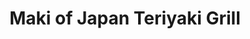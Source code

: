 ---
layout: place
title: Maki of Japan Teriyaki Grill
permalink: /georgia/buford/maki-of-japan-teriyaki-grill.html
stateAbbr: GA
stateName: Georgia
cityName: Buford
seo:
  type: restaurant
  links: null
place_id: ChIJubqje5mV9YgRk7rsAjlaIIQ
photos:
  - name: >-
      places/ChIJubqje5mV9YgRk7rsAjlaIIQ/photos/AeeoHcIdNqpeb9QkyGBrvdJEln9-9VCj9wCj022mYyfz-y8U10lHPXnLfcNWzAn81hLIkOtHgoKyyhmDMA99tCLw6tX7FLZxPbnynwTTN77z5BYgDsN52lEPQVM0N-J0tVrraQB7cwKjNKtqPkvPPZo4ZWCdATlxwwI433DHfMMsONL21y2QlSWL-888FSM4Sio_MF25xnZ7wmUsSH6HyZfsfUvEi7L4I6guRCWlR1UA1m7NpjGduFaajGxK6vj93ioVHC3Eb2WYL5PzjY6ha9x7RuVIPZViv6ONnT7FvTSZKBvmp3fW-lK2kJv3n0dTxxS6rfoqJTD21vv2X6KDwebjokMA8ocQGXZRAh1mfiHZwt84mErqSjVBr9gX0as30gvY1uA7ju2TARYEdpIde3DoBnAH8-SQ75DKOEsdDSSt40Zej7sm
    widthPx: 4032
    heightPx: 3024
    authorAttributions:
      - displayName: Annie McAfee
        uri: https://maps.google.com/maps/contrib/110297165603887099181
        photoUri: >-
          https://lh3.googleusercontent.com/a-/ALV-UjVyo9dMMlUb2Iq_3j2-hx6NEC0BvxHQkT961J0LY6JFqelZLP6xsQ=s100-p-k-no-mo
    flagContentUri: >-
      https://www.google.com/local/imagery/report/?cb_client=maps_api_places.places_api&image_key=!1e10!2sCIHM0ogKEICAgICp9daZtgE&hl=en-US
    googleMapsUri: >-
      https://www.google.com/maps/place//data=!3m4!1e2!3m2!1sCIHM0ogKEICAgICp9daZtgE!2e10!4m2!3m1!1s0x88f595997ba3bab9:0x84205a3902ecba93
  - name: >-
      places/ChIJubqje5mV9YgRk7rsAjlaIIQ/photos/AeeoHcKcUGyzZwlHE6ph0TOQQ6R7XcOF8unw3yQLMzPg7-4DQzNUsuxYbpPka_VCp_pd4CNwCJcK6cBdlzEHs-Sn_yp7McN2QiU_O89eeXzHX5wV1ZUWDxnwKWKiqzegn9zdeLShurwX31d65MQlIUT7cYKslB9xG5YYasyLqPSjMOLCVzLTmwvhSg-Y-wB3FLLQZc1eInv4upREMTQmlYIgvOgP-Suy6ZiOnWxFoIcHYeSW5ZaPAo-cM-25y1UfVzmlDi0al28YD5v57mgc9jYQcODAZkwmNaWOvNF32oICu-AGkTj9HaxA10w9w3Q-HWZ4kVgn2r40QQJvOhbjHLJR2FGj8xcsNCxb3JURP5Z1KNXG9YF5Z1hK-2CRb745Mew0jyTNpJ_cv7gnl5O8b5rSMt6MXLbS1ozS53SracxfcEXUfSKy
    widthPx: 3024
    heightPx: 4032
    authorAttributions:
      - displayName: Annie McAfee
        uri: https://maps.google.com/maps/contrib/110297165603887099181
        photoUri: >-
          https://lh3.googleusercontent.com/a-/ALV-UjVyo9dMMlUb2Iq_3j2-hx6NEC0BvxHQkT961J0LY6JFqelZLP6xsQ=s100-p-k-no-mo
    flagContentUri: >-
      https://www.google.com/local/imagery/report/?cb_client=maps_api_places.places_api&image_key=!1e10!2sCIHM0ogKEICAgICp9dbx3wE&hl=en-US
    googleMapsUri: >-
      https://www.google.com/maps/place//data=!3m4!1e2!3m2!1sCIHM0ogKEICAgICp9dbx3wE!2e10!4m2!3m1!1s0x88f595997ba3bab9:0x84205a3902ecba93
  - name: >-
      places/ChIJubqje5mV9YgRk7rsAjlaIIQ/photos/AeeoHcK5PfiP-nVdBFV670kFp5PKMwoNaT2G7m9FlguHfEotxEITEK14FHfvAadeezP0fw5zW0uggbo3PHGO8jh1EkQvLmHTvRBlMboU6ihL1iYuGUkpeVcOTysnTi0qEN0CbaKAv18Eb2NExu6bEpm_bIhRkD3D7ywZEPV36cuwm1ZlQYAanO1wkQcVyOJSorPa_TrtzAUcSP1N95lqUd9ncSvqecxVD-XHyqM4nfCbeyz0oTkB4M2uQdVtHzMcT7o5SO3sHgTEeQRs86h40cF_kP0YntWlFsXvSL7pfYCYQnM7DQxTlGTKfzyh2M2xsUxX-l1lgzNsKtUcU0wGJmAz77cV_wKcodZR8FM1dFAFm8Gfq0em1pgS0WatBgXzNUhs-l_RoL68fiHzLSBOt6sM_k1suf2A05Qm1UoA0ZYCfhzbmA
    widthPx: 4624
    heightPx: 3472
    authorAttributions:
      - displayName: Kiki S
        uri: https://maps.google.com/maps/contrib/108443469923414303699
        photoUri: >-
          https://lh3.googleusercontent.com/a/ACg8ocKPCwJEW4GHKTyT-JoRfUuhrgOg9ClMNojrUTMeatA89QIOSw=s100-p-k-no-mo
    flagContentUri: >-
      https://www.google.com/local/imagery/report/?cb_client=maps_api_places.places_api&image_key=!1e10!2sCIHM0ogKEICAgICZg531cA&hl=en-US
    googleMapsUri: >-
      https://www.google.com/maps/place//data=!3m4!1e2!3m2!1sCIHM0ogKEICAgICZg531cA!2e10!4m2!3m1!1s0x88f595997ba3bab9:0x84205a3902ecba93
  - name: >-
      places/ChIJubqje5mV9YgRk7rsAjlaIIQ/photos/AeeoHcIUtf5m8-EqZN_HZ3N_kRnmNDuSSX12lDeM5DMIH12sHTQKgg-AHqPOK4QPoME2uFiIyb50fWzYqwF12ocyPCd8Enx57Kx_SCP2f1LmAUzlZXkUQSEyevU9LoazriuQxl5Cg38qrPQ2PFDguiq9DsdFlH5Ph_7KsSHIja3Ze1ofZgBibwsqzwQW_Rr0vNDzszDZMtUpTrk8xZF_k-Kem1hmdWGhbHoGmz_lqrMO08uJsFqVwDXMJM1ajtm03qhgXtdI94fGGNW0ktQ4s4YXJXI-Dqw0fKdwOFdW1HyBn2XrukHwOjrxf4rratIZ5Fq9V4Z7uT-cXr2gBQb0niYGavyqJGvRi7T78gMzJdvORMh1rHUUYFKvLQJkDjMmzwUkqnTLYPjguZ7SBvhbxhUTblmi0qypxqHSJ6DqLL8ZCjwlXg
    widthPx: 4032
    heightPx: 3024
    authorAttributions:
      - displayName: Annie McAfee
        uri: https://maps.google.com/maps/contrib/110297165603887099181
        photoUri: >-
          https://lh3.googleusercontent.com/a-/ALV-UjVyo9dMMlUb2Iq_3j2-hx6NEC0BvxHQkT961J0LY6JFqelZLP6xsQ=s100-p-k-no-mo
    flagContentUri: >-
      https://www.google.com/local/imagery/report/?cb_client=maps_api_places.places_api&image_key=!1e10!2sCIHM0ogKEICAgICp9dbeVA&hl=en-US
    googleMapsUri: >-
      https://www.google.com/maps/place//data=!3m4!1e2!3m2!1sCIHM0ogKEICAgICp9dbeVA!2e10!4m2!3m1!1s0x88f595997ba3bab9:0x84205a3902ecba93
  - name: >-
      places/ChIJubqje5mV9YgRk7rsAjlaIIQ/photos/AeeoHcL-ajKfwFDGSSou5Dv1rz0_xFxMwrMRD94NzQCHOKBaIW4mv1D9V-Kd2mSIUqOSyDFzWm9flG2uFpAaOsvir_qFkO3Ds5X3chHmREDggRNz_IqvPQpEA4Oyu_vd0TZtP_zGQGH9buYkAPGB7xN69M4Q6ahAeKso2pPQP7ECX4Kw2pqEbOqAZjOCa7nF9ZOf4W5334R4WcCN1gE_tepmtNRe8j0hcZd4u8F3o9K0iz1YwNrStUrcObBMLBsb5XPwcxshHRStz8rvxaQAMn32YfxGXXnVKF73wTDNNiBY-E5ilQRvYT1oLVZZlpBM7RP8x_C01dPimJktBD0O6vE2wPEOSYPpI2smcUYgVzFZxFwHDdos-FzoK28dYUIU5Ut_DIt7aKLlZkIw_fA0Up2nYW3ZiGWOtmCuCfLcwOQ4KSfOAQ
    widthPx: 1920
    heightPx: 1440
    authorAttributions:
      - displayName: Asif Ali
        uri: https://maps.google.com/maps/contrib/100220346564564454600
        photoUri: >-
          https://lh3.googleusercontent.com/a/ACg8ocJroMP4vBr9Hi364yjIl9eH6MGv7RNnKkoQbKe8o-rqgOliyg=s100-p-k-no-mo
    flagContentUri: >-
      https://www.google.com/local/imagery/report/?cb_client=maps_api_places.places_api&image_key=!1e10!2sCIHM0ogKEICAgICni-a8ew&hl=en-US
    googleMapsUri: >-
      https://www.google.com/maps/place//data=!3m4!1e2!3m2!1sCIHM0ogKEICAgICni-a8ew!2e10!4m2!3m1!1s0x88f595997ba3bab9:0x84205a3902ecba93
  - name: >-
      places/ChIJubqje5mV9YgRk7rsAjlaIIQ/photos/AeeoHcK2UBKpFc2cKqTzUIsWZHzJsGCEaClxG0hkBxC2dy0Pe07pQl86Zg3C9jneMU5lxeC5K7KCGe-xY8s0cNrxC7aic3VLFtxGAsIWHUBU5brJcyR7lt2ThCFrX-07E3XKaozoM9Dh3URDeu2mvh4134l5iKx-SRGJsCSqjnoWci5iaQ0zFF9lUdK4oUthpbLmnpMuTZczT9OVoAbdo8fcrm-NqLr98Q3xblSpzhQEB64dhxrfCi87xXEn_Bp4DlLRfNP6fRAqO6dARVvTJnaoH06naV0miD3RS4MiyJmJSIqaugU5uQJfQGVUHz_ezDOhsn98kqAM_VbHc6aPszfFNBWibYlix43mV23dLbvdv9j2ziNM_DF7k8mTyMLkGz0u5Y57WYmWGjimUnguYbusLZzSnw6KPidSVOgu8fXZTaj5bOQ
    widthPx: 1816
    heightPx: 4032
    authorAttributions:
      - displayName: Alfredo MC.
        uri: https://maps.google.com/maps/contrib/112725084531035605266
        photoUri: >-
          https://lh3.googleusercontent.com/a-/ALV-UjVEYjvzUMaW8KLn6L1aOSiDLzeaaaLrQ03gQ_XNAf7EsrLOb-Xn=s100-p-k-no-mo
    flagContentUri: >-
      https://www.google.com/local/imagery/report/?cb_client=maps_api_places.places_api&image_key=!1e10!2sCIHM0ogKEICAgICRvMmw5wE&hl=en-US
    googleMapsUri: >-
      https://www.google.com/maps/place//data=!3m4!1e2!3m2!1sCIHM0ogKEICAgICRvMmw5wE!2e10!4m2!3m1!1s0x88f595997ba3bab9:0x84205a3902ecba93
  - name: >-
      places/ChIJubqje5mV9YgRk7rsAjlaIIQ/photos/AeeoHcIBsihlecrAcRdDP8KpXmvZ4jbtkmP4t8SxVqvNInkY6UdWwb6L5UjWjBFMyMlDSoUx601HZDuSktnjEFfMn4ywyxN6PbTTykpXvmzDJM_6PkC4SQ4IF0TLys_YqYuKirndhVJdOJh5K2LoAHfhf4s0LX2zcSWTNWbF-ZXuPrT3wpzmfhrvR3NlT_21c429pdJoZahoR1irvUn_D0Kg4w200KOw09-A5QH-Mm4oGGgaygdMbDuBmsnPhx3KWQQODyhBU7kidEgW3pMRutIz0ndUkMY_ZZ5HhfbfCCC04O1d7HI8iEJ5wwuAkwHePBCa0M_Sg2v2h4nXMr1qLNraOwQPT-FwwvZJgLxznyYXUmS1WK2W8w6TpRYUzdS-XlQdbfCE9RVwMRK03cDhFfl220YybXbzxMGUEDsUQRo2p2Okwg
    widthPx: 1816
    heightPx: 4032
    authorAttributions:
      - displayName: Alfredo MC.
        uri: https://maps.google.com/maps/contrib/112725084531035605266
        photoUri: >-
          https://lh3.googleusercontent.com/a-/ALV-UjVEYjvzUMaW8KLn6L1aOSiDLzeaaaLrQ03gQ_XNAf7EsrLOb-Xn=s100-p-k-no-mo
    flagContentUri: >-
      https://www.google.com/local/imagery/report/?cb_client=maps_api_places.places_api&image_key=!1e10!2sCIHM0ogKEICAgICRvMnwbQ&hl=en-US
    googleMapsUri: >-
      https://www.google.com/maps/place//data=!3m4!1e2!3m2!1sCIHM0ogKEICAgICRvMnwbQ!2e10!4m2!3m1!1s0x88f595997ba3bab9:0x84205a3902ecba93
  - name: >-
      places/ChIJubqje5mV9YgRk7rsAjlaIIQ/photos/AeeoHcKQ1s0FfVtuCvfbY0zXY1h-8sq0Rqsv0lnPsdMHWYKeFvj-Ig4tVL76JwUq5JUQv54Q8oFvBxA69f1vzfAndhUHTNinj17txAvrpxHd-a9uK38kfJ5iu1OQZ7GhxN2d8b8LQmmN3DAJS1n7FNGciKZrTOaohy0zRNTMqwhln_AEHlF_PPQ8nl0Ql8VU7q7QvaSV0bJVeH92PNYOuft0jsb1fgkrckRb-dvYxA_OA0PXHZe4cHjwvvxdE2TVbDaGsNC-OGprOy7xy5ApNhZt5ivJAs_lfoxp9xL-p00TpZOnKPeO7tr17n0I-cC16jEn6hytA0iua0lSpr_kuMqYuP7xWqNIrnef1RboVebbRTjzyx859UWzBNjOKTjtHDyyGa90UK4il67HAJmWQ2O86y0uLs-vkNF7ic8kprwA95g2qML9
    widthPx: 1816
    heightPx: 4032
    authorAttributions:
      - displayName: Alfredo MC.
        uri: https://maps.google.com/maps/contrib/112725084531035605266
        photoUri: >-
          https://lh3.googleusercontent.com/a-/ALV-UjVEYjvzUMaW8KLn6L1aOSiDLzeaaaLrQ03gQ_XNAf7EsrLOb-Xn=s100-p-k-no-mo
    flagContentUri: >-
      https://www.google.com/local/imagery/report/?cb_client=maps_api_places.places_api&image_key=!1e10!2sCIHM0ogKEICAgICRvIm_mQE&hl=en-US
    googleMapsUri: >-
      https://www.google.com/maps/place//data=!3m4!1e2!3m2!1sCIHM0ogKEICAgICRvIm_mQE!2e10!4m2!3m1!1s0x88f595997ba3bab9:0x84205a3902ecba93
  - name: >-
      places/ChIJubqje5mV9YgRk7rsAjlaIIQ/photos/AeeoHcJcofkFdKzHAl3SwLJvcjbV2mAn9AuTYeZOqosn61Z6I2DEOhsSYFbrLHalpG5MteWrFTcQ8G--qeS1q2KkNzfjHaH2ex-zXR3uJDgREIJzA061Cn_mhbI6kzY0bS25IPGZLrKpMTkubeJToanoDOkG-2BryhDCKUD1z6un6hY6ULl_F-KhfzbPKytXhlBnelyrVvLB33XMyLF1aGRoIiwOEccFPD2CSmkn5MOMMUSMd0QiVAh04sTioS3SI7Vbn7C8WsB48pvnxAsnSVCfCZG8SxMPk5rmzjwjKxE05u7NpsEMkN3ybFNphzKPG6JWJvBhdZbAxnBzEMUERnX1G9ATU2OFBEC1FTfpmqLTn5rd8zm6C0Vy3hrrjY7OwpAP-32mBoQpXK1AeBczI12LwHareKR3nTGqmOwzu3TRe9q-ZA
    widthPx: 3024
    heightPx: 4032
    authorAttributions:
      - displayName: K
        uri: https://maps.google.com/maps/contrib/109438423079147933679
        photoUri: >-
          https://lh3.googleusercontent.com/a-/ALV-UjXiLpuf0-QD6Pzq58lnLrr4Nzky5De8_CG-qvZYQFZe2Cohj53gjw=s100-p-k-no-mo
    flagContentUri: >-
      https://www.google.com/local/imagery/report/?cb_client=maps_api_places.places_api&image_key=!1e10!2sCIHM0ogKEICAgICx95ClFQ&hl=en-US
    googleMapsUri: >-
      https://www.google.com/maps/place//data=!3m4!1e2!3m2!1sCIHM0ogKEICAgICx95ClFQ!2e10!4m2!3m1!1s0x88f595997ba3bab9:0x84205a3902ecba93
  - name: >-
      places/ChIJubqje5mV9YgRk7rsAjlaIIQ/photos/AeeoHcKOJ_mM_BDO_68bgUl_BHGxud0LAyyJ-GH-BRbeZyePDM8qYlA8DvkNKKl_HusMxulno6KmBvDpyBQBX8_Qpy9aKfZ1UGNVRnFgWVz-keme0WbQ4VxfXPRlsf9yo8Oeq8Yfz6ocHweFWQQCEVz9AzqvoJQKxiQEBZH06jFTCqp024LK_zjqCfOLI8kPyzhNtYoqNvXrB-5QasAKRFa3UIdh1jQEboGvW2dHCtHTwQvJJILASGzaTZ1Dt-L_LGGV1nXE7rtLzr5zTcCZX6vzMifQIld7Bzi_BECfowqB046eucgs_OtEiG871eQ30n2Yo72xHZmUv9H0KZcKl-4nOUsNXjVZnBsCSiudq-xUfz84aRMh-AEZ3l6j0WSQjgR1n3JRkJAIXc8UFGupS6i7wgavDC2fBXJJhp2E-uLNOysBZh6Q
    widthPx: 3024
    heightPx: 4032
    authorAttributions:
      - displayName: Joe Terpstra
        uri: https://maps.google.com/maps/contrib/111499008253448083864
        photoUri: >-
          https://lh3.googleusercontent.com/a/ACg8ocIbVSyTuUxjnMTDAVNUB82sgf3wvybXX3cj54cCnc-KQpsZfg=s100-p-k-no-mo
    flagContentUri: >-
      https://www.google.com/local/imagery/report/?cb_client=maps_api_places.places_api&image_key=!1e10!2sCIHM0ogKEICAgIDj38PQ-gE&hl=en-US
    googleMapsUri: >-
      https://www.google.com/maps/place//data=!3m4!1e2!3m2!1sCIHM0ogKEICAgIDj38PQ-gE!2e10!4m2!3m1!1s0x88f595997ba3bab9:0x84205a3902ecba93
address: 3333 Buford Dr, Buford, GA 30519, USA
street: 3333 Buford Dr
city: Buford
state: GA
zip: '30519'
country: USA
neighborhood: null
latitude: '34.064772'
longitude: '-83.984399'
accessibility_options:
  wheelchairAccessibleParking: true
  wheelchairAccessibleEntrance: true
  wheelchairAccessibleRestroom: true
  wheelchairAccessibleSeating: true
business_status: OPERATIONAL
name: Maki of Japan Teriyaki Grill
google_maps_links:
  directionsUri: >-
    https://www.google.com/maps/dir//''/data=!4m7!4m6!1m1!4e2!1m2!1m1!1s0x88f595997ba3bab9:0x84205a3902ecba93!3e0
  placeUri: https://maps.google.com/?cid=9520708813169932947
  writeAReviewUri: >-
    https://www.google.com/maps/place//data=!4m3!3m2!1s0x88f595997ba3bab9:0x84205a3902ecba93!12e1
  reviewsUri: >-
    https://www.google.com/maps/place//data=!4m4!3m3!1s0x88f595997ba3bab9:0x84205a3902ecba93!9m1!1b1
  photosUri: >-
    https://www.google.com/maps/place//data=!4m3!3m2!1s0x88f595997ba3bab9:0x84205a3902ecba93!10e5
primary_type: Asian Restaurant
opening_hours:
  regular: null
  current: null
secondary_opening_hours:
  regular:
    weekdayDescriptions: null
    type: null
  current:
    weekdayDescriptions: null
    type: null
phone: null
price_level: null
price_range: null
rating: null
rating_count: 0
website: null
description: >-
  Discover Maki of Japan Teriyaki Grill in Buford, Georgia$$$Maki of Japan
  Teriyaki Grill in Buford, Georgia, stands out as a welcoming Asian restaurant
  specializing in flavorful Japanese-inspired dishes, making it a great option
  for those seeking sushi restaurants nearby. The spot boasts excellent
  accessibility features, including wheelchair-friendly parking, entrances,
  restrooms, and seating, ensuring a comfortable visit for everyone. With its
  operational status and prime location on Buford Drive, it's an ideal choice
  for casual dining experiences that highlight fresh, grilled flavors. Diners
  can enjoy a variety of Japanese-style meals in a straightforward setting,
  perfect for anyone exploring top-rated sushi options in the area. This eatery
  combines convenience with authentic tastes, appealing to locals and visitors
  alike looking for reliable Japanese places near me.
generative_summary: >-
  Discover Maki of Japan Teriyaki Grill in Buford, Georgia$$$Maki of Japan
  Teriyaki Grill in Buford, Georgia, stands out as a welcoming Asian restaurant
  specializing in flavorful Japanese-inspired dishes, making it a great option
  for those seeking sushi restaurants nearby. The spot boasts excellent
  accessibility features, including wheelchair-friendly parking, entrances,
  restrooms, and seating, ensuring a comfortable visit for everyone. With its
  operational status and prime location on Buford Drive, it's an ideal choice
  for casual dining experiences that highlight fresh, grilled flavors. Diners
  can enjoy a variety of Japanese-style meals in a straightforward setting,
  perfect for anyone exploring top-rated sushi options in the area. This eatery
  combines convenience with authentic tastes, appealing to locals and visitors
  alike looking for reliable Japanese places near me.
generative_disclosure: Summarized by AI using the Grok-3-Mini model.
reviews: null
review_summary: >-
  What Customers Are Sharing About Their Visits$$$Based on general feedback for
  similar Japanese-style spots, visitors often praise the fresh ingredients and
  well-prepared teriyaki dishes, creating a solid go-to for everyday meals. Many
  highlight the welcoming atmosphere and efficient service, which help make it a
  relaxed spot for families or quick lunches without any major complaints. While
  specific ratings aren't available, folks frequently mention enjoying the
  variety of options that cater to different tastes, adding to its appeal as a
  neighborhood favorite. Overall, it seems like a dependable choice for those
  hunting for sushi close to me, with positive notes on the value and simplicity
  of the menu. Keep in mind that experiences can vary, but the general vibe
  leans toward satisfaction for anyone craving authentic flavors in a casual
  setting.
review_disclosure: Summarized by AI using the Grok-3-Mini model.
parking_options: null
payment_options: null
allow_dogs: null
curbside_pickup: null
delivery: null
dine_in: null
good_for_children: null
good_for_groups: null
good_for_sports: null
live_music: null
menu_for_children: null
outdoor_seating: null
reservable: null
restroom: null
serves_beer: null
serves_breakfast: null
serves_brunch: null
serves_cocktails: null
serves_coffee: null
serves_dinner: null
serves_dessert: null
serves_lunch: null
serves_vegetarian_food: null
serves_wine: null
takeout: null
update_category: pro
places_description: null

---